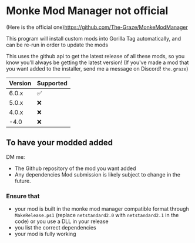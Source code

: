 # Monke Mod Manager not official

(Here is the official one)<https://github.com/The-Graze/MonkeModManager>

This program will install custom mods into Gorilla Tag automatically, and can be re-run in order to update the mods

This uses the github api to get the latest release of all these mods, so you know you'll always be getting the latest version!
(If you've made a mod that you want added to the installer, send me a message on Discord! `the.graze`)

| Version | Supported          |
| ------- | ------------------ |
| 6.0.x   | :white_check_mark: |
| 5.0.x   | :x:                |
| 4.0.x   | :x:                |
| -4.0    | :x:                |

## To have your modded added
DM me:
* The Github repository of the mod you want added 
* Any dependencies
Mod submission is likely subject to change in the future.
### Ensure that
* your mod is built in the monke mod manager compatible format through `MakeRelease.ps1` (replace `netstandard2.0` with `netstandard2.1` in the code) or you use a DLL in your release
* you list the correct dependencies
* your mod is fully working
